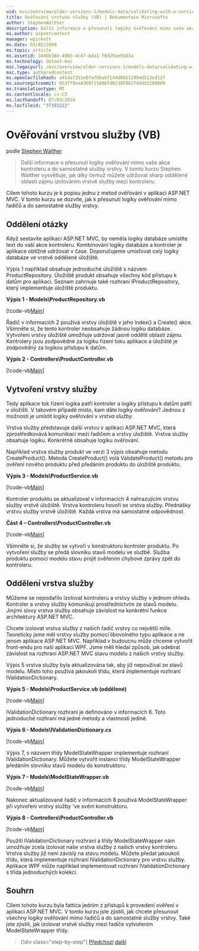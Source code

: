 ```yaml
---
uid: mvc/overview/older-versions-1/models-data/validating-with-a-service-layer-vb
title: Ověřování vrstvou služby (VB) | Dokumentace Microsoftu
author: StephenWalther
description: Další informace o přesunutí logiky ověřování mimo vaše akce kontroleru a do samostatné služby vrstvy. V tomto kurzu, Stephen Walther vysvětluje, jak budete...
ms.author: aspnetcontent
manager: wpickett
ms.date: 03/02/2009
ms.topic: article
ms.assetid: 344bb38e-4965-4c47-bda1-f6d29ae5b83a
ms.technology: dotnet-mvc
msc.legacyurl: /mvc/overview/older-versions-1/models-data/validating-with-a-service-layer-vb
msc.type: authoredcontent
ms.openlocfilehash: a914a7351e0faf6babf144d80512994d513ed12f
ms.sourcegitcommit: 953ff9ea4369f154d6fd0239599279ddd3280009
ms.translationtype: MT
ms.contentlocale: cs-CZ
ms.lasthandoff: 07/03/2018
ms.locfileid: "37393222"
---
```

<a name="validating-with-a-service-layer-vb"></a>Ověřování vrstvou služby (VB)
====================
podle [Stephen Walther](https://github.com/StephenWalther)

> Další informace o přesunutí logiky ověřování mimo vaše akce kontroleru a do samostatné služby vrstvy. V tomto kurzu Stephen Walther vysvětluje, jak díky čemuž můžete udržovat sharp oddělené oblasti zájmu izolováním vrstvě služby mezi kontroleru.


Cílem tohoto kurzu je k popisu jednu z metod ověřování v aplikaci ASP.NET MVC. V tomto kurzu se dozvíte, jak k přesunutí logiky ověřování mimo řadičů a do samostatné služby vrstvy.

## <a name="separating-concerns"></a>Oddělení otázky

Když sestavíte aplikaci ASP.NET MVC, by neměla logiky databáze umístíte text do vaší akce kontroleru. Kombinování logiky databáze a kontroler je aplikace obtížné udržovat v čase. Doporučujeme umísťovat celý logiky databáze ve vrstvě oddělené úložiště.

Výpis 1 například obsahuje jednoduché úložiště s názvem ProductRepository. Úložiště produkt obsahuje všechny kód přístupu k datům pro aplikaci. Seznam zahrnuje také rozhraní IProductRepository, který implementuje úložiště produktu.

**Výpis 1 - Models\ProductRepository.vb**

[!code-vb[Main](validating-with-a-service-layer-vb/samples/sample1.vb)]

Řadič v informacích 2 používá vrstvy úložiště v jeho Index() a Create() akce. Všimněte si, že tento kontroler neobsahuje žádnou logiku databáze. Vytvoření vrstvy úložiště umožňuje udržovat jasně oddělit oblasti zájmu. Kontrolery jsou zodpovědné za logiku řízení toku aplikace a úložiště je zodpovědný za logikou přístupu k datům.

**Výpis 2 - Controllers\ProductController.vb**

[!code-vb[Main](validating-with-a-service-layer-vb/samples/sample2.vb)]

## <a name="creating-a-service-layer"></a>Vytvoření vrstvy služby

Tedy aplikace tok řízení logika patří kontroler a logiky přístupu k datům patří v úložišti. V takovém případě místo, kam dáte logiky ověřování? Jednou z možností je umístit logiky ověřování v *vrstva služby*.

Vrstva služby představuje další vrstvu v aplikaci ASP.NET MVC, která zprostředkovává komunikaci mezi řadičem a vrstvy úložiště. Vrstva služby obsahuje logiku. Konkrétně obsahuje logiku ověřování.

Například vrstva služby produkt ve verzi 3 výpis obsahuje metodu CreateProduct(). Metoda CreateProduct() volá ValidateProduct() metodu pro ověření nového produktu před předáním produktu do úložiště produktu.

**Výpis 3 - Models\ProductService.vb**

[!code-vb[Main](validating-with-a-service-layer-vb/samples/sample3.vb)]

Kontroler produktu se aktualizoval v informacích 4 nahrazujícím vrstvu služby vrstvě úložiště. Vrstva kontroleru hovoří se vrstva služby. Přednášky vrstvu služby vrstvě úložiště. Každá vrstva má samostatné odpovědnost.

**Část 4 – Controllers\ProductController.vb**

[!code-vb[Main](validating-with-a-service-layer-vb/samples/sample4.vb)]

Všimněte si, že služby se vytvoří v konstruktoru kontroler produktu. Po vytvoření služby se předá slovníku stavů modelu ve službě. Služba produktu pomocí modelu stavu projít ověřením chybové zprávy zpět do kontroleru.

## <a name="decoupling-the-service-layer"></a>Oddělení vrstva služby

Můžeme se nepodařilo izolovat kontroleru a vrstvy služby v jednom ohledu. Kontroler a vrstvy služby komunikují prostřednictvím ze stavů modelu. Jinými slovy vrstva služby obsahuje závislost na konkrétní funkce architektury ASP.NET MVC.

Chcete izolovat vrstva služby z našich řadič vrstvy co největší míře. Teoreticky jsme měl vrstvy služby pomocí libovolného typu aplikace a ne jenom aplikace ASP.NET MVC. Například v budoucnu může chceme vytvořit front-endu pro naši aplikaci WPF. Jsme měli hledal způsob, jak odebrat závislost na rozhraní ASP.NET MVC stavu modelu z našich vrstvy služby.

Výpis 5 vrstva služby byla aktualizována tak, aby již nepoužíval ze stavů modelu. Místo toho používá jakoukoli třídu, která implementuje rozhraní IValidationDictionary.

**Výpis 5 - Models\ProductService.vb (oddělené)**

[!code-vb[Main](validating-with-a-service-layer-vb/samples/sample5.vb)]

IValidationDictionary rozhraní je definováno v informacích 6. Toto jednoduché rozhraní má jedné metody a vlastnosti jediné.

**Výpis 6 - Models\IValidationDictionary.cs**

[!code-vb[Main](validating-with-a-service-layer-vb/samples/sample6.vb)]

Výpis 7, s názvem třídy ModelStateWrapper implementuje rozhraní IValidationDictionary. Můžete vytvořit instanci třídy ModelStateWrapper předáním slovníku stavů modelu do konstruktoru.

**Výpis 7 - Models\ModelStateWrapper.vb**

[!code-vb[Main](validating-with-a-service-layer-vb/samples/sample7.vb)]

Nakonec aktualizované řadič v informacích 8 používá ModelStateWrapper při vytvoření vrstvy služby 've svém konstruktoru.

**Výpis 8 - Controllers\ProductController.vb**

[!code-vb[Main](validating-with-a-service-layer-vb/samples/sample8.vb)]

Použití IValidationDictionary rozhraní a třídy ModelStateWrapper nám umožňuje zcela izolovat naše vrstva služby z našich vrstvy kontroleru. Vrstva služby již není závislý na stavu modelu. Můžete předat jakoukoli třídu, která implementuje rozhraní IValidationDictionary pro vrstvu služby. Aplikace WPF může například implementovat rozhraní IValidationDictionary s třída jednoduchých kolekcí.

## <a name="summary"></a>Souhrn

Cílem tohoto kurzu byla fattica jedním z přístupů k provedení ověření v aplikaci ASP.NET MVC. V tomto kurzu jste zjistili, jak chcete přesunout všechny logiky ověřování mimo řadičů a do samostatné služby vrstvy. Také jste zjistili, jak izolovat vrstvě služby mezi řadiče vytvořením ModelStateWrapper třídy.

> [!div class="step-by-step"]
> [Předchozí](validating-with-the-idataerrorinfo-interface-vb.md)
> [další](validation-with-the-data-annotation-validators-vb.md)
